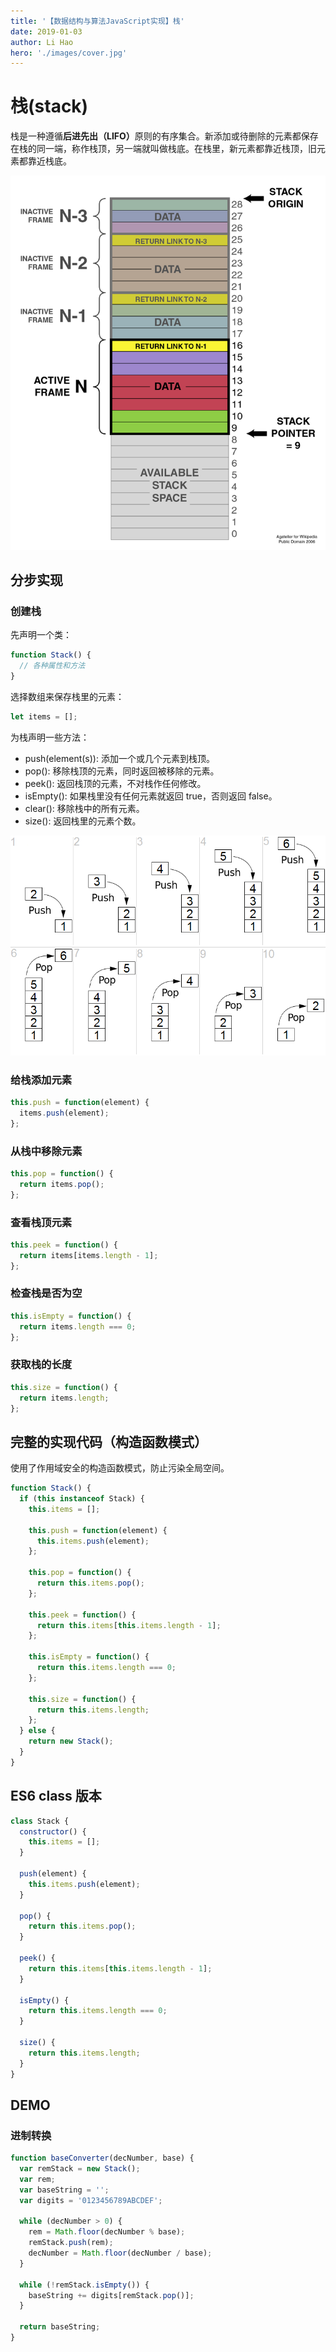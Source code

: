 ```yaml
---
title: '【数据结构与算法JavaScript实现】栈'
date: 2019-01-03
author: Li Hao
hero: './images/cover.jpg'
---
```


# 栈(stack)

栈是一种遵循<b>后进先出（LIFO）</b>原则的有序集合。新添加或待删除的元素都保存在栈的同一端，称作栈顶，另一端就叫做栈底。在栈里，新元素都靠近栈顶，旧元素都靠近栈底。

![栈结构示意图](./images/stack-constructor.png)

## 分步实现

### 创建栈

先声明一个类：

```javascript
function Stack() {
  // 各种属性和方法
}
```

选择数组来保存栈里的元素：

```javascript
let items = [];
```

为栈声明一些方法：

- push(element(s)): 添加一个或几个元素到栈顶。
- pop(): 移除栈顶的元素，同时返回被移除的元素。
- peek(): 返回栈顶的元素，不对栈作任何修改。
- isEmpty(): 如果栈里没有任何元素就返回 true，否则返回 false。
- clear(): 移除栈中的所有元素。
- size(): 返回栈里的元素个数。

![栈操作示意图](./images/stack-operations.png)

### 给栈添加元素

```javascript
this.push = function(element) {
  items.push(element);
};
```

### 从栈中移除元素

```javascript
this.pop = function() {
  return items.pop();
};
```

### 查看栈顶元素

```javascript
this.peek = function() {
  return items[items.length - 1];
};
```

### 检查栈是否为空

```javascript
this.isEmpty = function() {
  return items.length === 0;
};
```

### 获取栈的长度

```javascript
this.size = function() {
  return items.length;
};
```

## 完整的实现代码（构造函数模式）

使用了作用域安全的构造函数模式，防止污染全局空间。

```javascript
function Stack() {
  if (this instanceof Stack) {
    this.items = [];

    this.push = function(element) {
      this.items.push(element);
    };

    this.pop = function() {
      return this.items.pop();
    };

    this.peek = function() {
      return this.items[this.items.length - 1];
    };

    this.isEmpty = function() {
      return this.items.length === 0;
    };

    this.size = function() {
      return this.items.length;
    };
  } else {
    return new Stack();
  }
}
```

## ES6 class 版本

```javascript
class Stack {
  constructor() {
    this.items = [];
  }

  push(element) {
    this.items.push(element);
  }

  pop() {
    return this.items.pop();
  }

  peek() {
    return this.items[this.items.length - 1];
  }

  isEmpty() {
    return this.items.length === 0;
  }

  size() {
    return this.items.length;
  }
}
```

## DEMO

### 进制转换

```javascript
function baseConverter(decNumber, base) {
  var remStack = new Stack();
  var rem;
  var baseString = '';
  var digits = '0123456789ABCDEF';

  while (decNumber > 0) {
    rem = Math.floor(decNumber % base);
    remStack.push(rem);
    decNumber = Math.floor(decNumber / base);
  }

  while (!remStack.isEmpty()) {
    baseString += digits[remStack.pop()];
  }

  return baseString;
}
```
